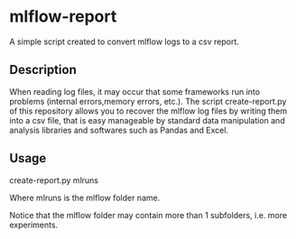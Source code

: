# mlflow-report
A simple script created to convert mlflow logs to a csv report.

## Description
When reading log files, it may occur that some frameworks run into problems (internal errors,memory errors, etc.). 
The script create-report.py of this repository allows you to recover the mlflow log files by writing them into a csv file, that is easy manageable by standard data manipulation and analysis libraries and softwares such as Pandas and Excel.

## Usage
create-report.py mlruns

Where mlruns is the mlflow folder name.

Notice that the mlflow folder may contain more than 1 subfolders, i.e. more experiments.
